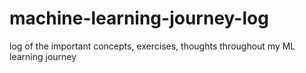 # machine-learning-journey-log
log of the important concepts, exercises, thoughts throughout my ML learning journey
